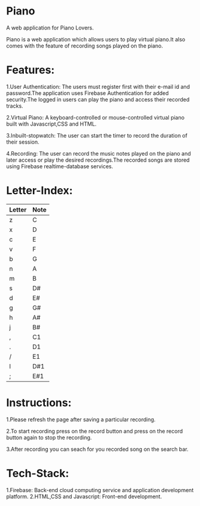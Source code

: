 # Piano
A web application for Piano Lovers.

Piano is a web application which allows users to play virtual piano.It also comes with the feature of recording songs played on the piano.
# Features:
1.User Authentication: The users must register first with their e-mail id and password.The application uses Firebase Authentication for added security.The logged in users can play the piano and access their recorded tracks.

2.Virtual Piano: A keyboard-controlled or mouse-controlled virtual piano built with Javascript,CSS and HTML.

3.Inbuilt-stopwatch: The user can start the timer to record the duration of their session.

4.Recording: The user can record the music notes played on the piano and later access or play the desired recordings.The recorded songs are stored using Firebase realtime-database services.
# Letter-Index:
|Letter| Note  |
|------|-------|
|  z   |   C   |
|  x   |   D   |
|  c   |   E   |
|  v   |   F   |
|  b   |   G   |
|  n   |   A   |
|  m   |   B   |
|  s   |   D#  |
|  d   |   E#  |
|  g   |   G#  |
|  h   |   A#  |
|  j   |   B#  |
|  ,   |   C1  |
|  .   |   D1  |
|  /   |   E1  |
|  l   |   D#1 |
|  ;   |   E#1 |

# Instructions:
1.Please refresh the page after saving a particular recording.

2.To start recording press on the record button and press on the record button again to stop the recording.

3.After recording you can seach for you recorded song on the search bar.
# Tech-Stack:
1.Firebase: Back-end cloud computing service and application development platform.
2.HTML,CSS and Javascript: Front-end development.
